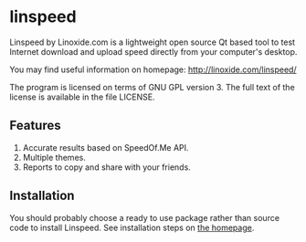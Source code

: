 linspeed
========

Linspeed by Linoxide.com is a lightweight open source Qt based tool to test Internet download and upload speed directly from your computer's desktop.

You may find useful information on homepage: http://linoxide.com/linspeed/

The program is licensed on terms of GNU GPL version 3. The full text of the license is available in the file LICENSE.

Features
--------

1. Accurate results based on SpeedOf.Me API.
2. Multiple themes.
3. Reports to copy and share with your friends.

Installation
-----------

You should probably choose a ready to use package rather than source code to install Linspeed. See installation steps on [the homepage](http://linoxide.com/linspeed/).
